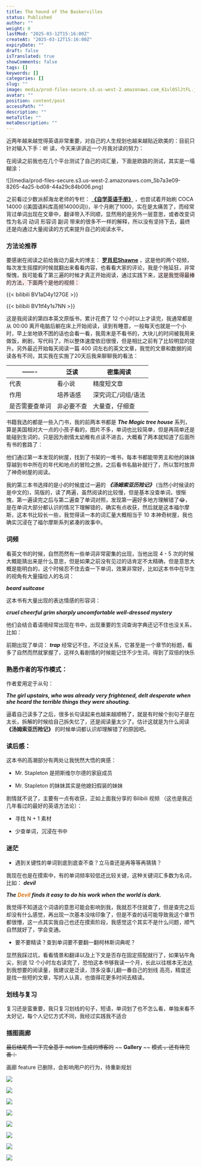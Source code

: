 ```yaml
---
title: The hound of the Baskervilles
status: Published
author: ""
weight: 0
lastMod: "2025-03-12T15:16:00Z"
createAt: "2025-03-12T15:16:00Z"
expiryDate: ""
draft: false
isTranslated: true
showComments: false
tags: []
keywords: []
categories: []
slug: ""
image: media/prod-files-secure.s3.us-west-2.amazonaws.com_61vl05lJtFL.jpg
avatar: ""
position: content/post
accessPath: ""
description: ""
metaTitle: ""
metaDescription: ""
---
```

近两年越来越觉得英语非常重要，对自己的人生规划也越来越贴近欧美的：目前只针对输入下手：听  读，今天来讲讲近一个月我对读的努力：

在阅读之前我也在几个平台测试了自己的词汇量，下面是欧路的测试，其实是一塌糊涂：

<!--more-->![](media/prod-files-secure.s3.us-west-2.amazonaws.com_5b7a3e09-8265-4a25-bd08-44a29c84b006.png)

之前看过少数派郝海龙老师的专栏： **[《自学英语手册》](https://sspai.com/series/77)** ，也尝试着开始刷 COCA 14000 ((美国语料库高频14000词))，半个月刷了1000，实在是太痛苦了，而经常背过单词出现在文章中，翻译带入不同顺，显然用的是另外一层意思，或者改变词性为名词 动词 形容词 副词 带来的很多不一样的解释，所以没有坚持下去，最终还是向通过大量阅读的方式来提升自己的阅读水平。



### 方法论推荐
要感谢在阅读之前给我动力最大的博主： **[罗肖尼Shawne](https://space.bilibili.com/323794482)** ，这是他的两个视频，每次发生摇摆的时候就翻出来看看内容，也看看大家的评论，我是个拖延狂，非常惭愧，我可能看了第三遍的时候才真正开始阅读，通过实践下来，<span style="background-color: rgba(253, 235, 236, 1);">这是我觉得最棒的方法，下面两个是他的视频：</span>




{{< bilibili BV1aD4y127GE >}}

{{< bilibili BV1tf4y1s7NN >}}


这是我阅读的第四本英文原版书，累计花费了 12 个小时以上才读完，我通常都是从 00:00 离开电脑后躺在床上开始阅读，读到有睡意，一般每天也就是一个小时，早上坐地铁不困的话也会看一看，我周末是不看书的，大块儿的时间被我用来做饭，刷剧，写代码了。所以整体速度依旧很慢，但是相比之前有了比较明显的提升。另外最近开始每天阅读一篇 400 词左右的英文文章，我觉的文章和数据的阅读各有不同，其实我在实施了20天后我来聊聊我的看法：


| ——- | 泛读 | 密集阅读 |
| --- | --- | --- |
| 代表 | 看小说 | 精度短文章 |
| 作用 | 培养语感 | 深究词汇/词组/语法 |
| 是否需要查单词 | 非必要不查 | 大量查，仔细查 |
<!--more-->

书籍我选的都是一些入门书，我的前两本书都是 ***The Magic tree house*** 系列，算是美国相对大一点的小孩子看的，图片不多，单词也比较简单，但是再简单还是能碰到生词的，只是因为剧情太幼稚有点读不进去，大概看了两本就知道了后面所有书的套路了：

他们通过第一本发现的树屋，找到了书架的一堆书，每本书都能带男主和他的妹妹穿越到书中所在的年代和地点的冒险之旅，之后看书名脑补就行了，所以暂时放弃了神奇树屋的阅读。

我的第三本书选择的是小的时候度过一遍的 ***《汤姆索亚历险记》*** (当然小时候读的是中文的)，简版的，读了两遍，虽然阅读的比较慢，但是基本没查单词，很惭愧，第一遍读完之后与第二遍查了单词对照，发现第一遍好多地方理解错了😂，是在单词大部分都认识的情况下理解错的，确实有点收获，然后就是这本福尔摩斯，这本书比较长一些，我觉得读一本的词汇量大概相当于 10 本神奇树屋，我也确实沉浸在了福尔摩斯系列紧凑的故事中。



### 词频
看英文书的时候，自然而然有一些单词非常密集的出现，当他出现 4 - 5 次的时候大概能猜出来是什么意思，但是如果之前没有见过的话肯定不太精确，但是意思大概是能明白的，这个时候忍不住去查一下单词，效果非常好，比如这本书中在华生的视角有大量描绘人的名词：

 ***beard suitcase*** 

这本书有大量出现的表达情感的形容词：

 ***cruel cheerful grim sharply uncomfortable well-dressed mystery*** 

他们会结合着语境经常出现在书中，出现重要的生词查询字典还记不住也没关系，比如：

前期出现了单词： ***trap*** 经常记不住，不过没关系，它甚至是一个章节的标题，看多了自然而然就掌握了，这样久看剧情的时候能记住不少生词，得到了双倍的快乐



### 熟悉作者的写作模式：
作者爱用定于从句：

 ***The girl upstairs, who was already very frightened, delt desperate when she heard the terrible things they were  shouting.*** 

逼着自己读多了之后，很多长句读起来也越来越顺畅了，就是有时候个别句子是在太长，拆解的时候给自己拆失忆了，还是阅读量太少了。估计这就是为什么阅读 **《汤姆索亚历险记》** 的时候单词都认识却理解错了的原因吧。



### 读后感：
这本书的高潮部分有两处让我恍然大悟的爽感：

- Mr. Stapleton 是把斯维尔尔德的家庭成员

- Mr. Stapleton 的妹妹其实是他媳妇假装的妹妹

剧情就不说了，主要有一点有收获，正如上面我分享的 Bilibili 视频 （这也是我近几年看过的最好的英语方法论）：

- 寻找 N + 1 素材

- 少查单词，沉浸在书中



### 迷茫
- 遇到关键性的单词到底到底查不查？立马查还是再等等再猜猜？

我现在也是在摸索中，有的单词频率较低还比较关键，这种关键词汇多数为名词，比如： ***devil*** 

 ***The*** <span style="color: rgba(217, 115, 13, 1);"> ***Devil*** </span> ***finds it easy to do his work when the world is dark.*** 

我觉得不知道这个词语的意思可能会影响到我，我就忍不住就查了，但是查完之后却没有什么感觉，再出现一次基本没啥印象了，但是不查的话可能导致我这个章节都很懵，这一点其实我自己也还在摸索阶段，我感觉这个其实不是什么问题，顺气自然就好了，学会变通。

- 要不要精读？查到单词要不要翻一翻柯林斯词典呢？

显然我踩过坑，看看情景和翻译以及上下文是否存在固定搭配就行了，如果钻牛角尖，别说 12 个小时左右读完了，恐怕这本书够我读一个月，长此以往根本无法达到我想要的阅读量，我建议是泛读，顶多没事儿翻一番自己的划线 高亮，精度还是找一些短的文章，写的人认真，也值得花更多时间去精读。



### 划线与复习
复习还是蛮重要，我只复习划线的句子，短语，单词划了也不怎么看，单独来看不太好记，每个人记忆方式不同，我经过实践我不适合



### 插图画廊
 ~~最后结尾秀一下完全基于 notion 生成的博客的~~  ~~ **Gallery** ~~  ~~模式 ，还有待完善：~~ 

画廊 feature 已删除，会影响用户的行为，待重新规划



![](media/prod-files-secure.s3.us-west-2.amazonaws.com_ff217307-0e7a-4d23-993d-0362eee1b9b3.jpeg)

![](media/prod-files-secure.s3.us-west-2.amazonaws.com_fb39db97-719a-4727-aa77-cd39e5e227e4.jpeg)

![](media/prod-files-secure.s3.us-west-2.amazonaws.com_68f37fa7-2a9d-4dea-b0d0-701472e06dfb.jpeg)

![](media/prod-files-secure.s3.us-west-2.amazonaws.com_2c2610fd-bb92-4ffb-a391-fdbcc4fb0998.jpeg)

![](media/prod-files-secure.s3.us-west-2.amazonaws.com_742e7b1c-1da1-4d88-b010-b9c8f9500deb.jpeg)

![](media/prod-files-secure.s3.us-west-2.amazonaws.com_e8487019-2414-4f1d-8d1d-1c783405f2ca.webp)

![](media/prod-files-secure.s3.us-west-2.amazonaws.com_eb1bc2a1-ed87-4870-a242-5a19424bd7ab.jpeg)

![](media/prod-files-secure.s3.us-west-2.amazonaws.com_affbbb58-8638-4030-9532-c73dc2361a5c.webp)






